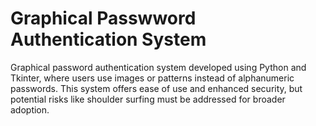 # Graphical Passwword Authentication System
 Graphical password authentication system developed using Python and Tkinter, where users use images or patterns instead of alphanumeric passwords. This system offers ease of use and enhanced security, but potential risks like shoulder surfing must be addressed for broader adoption.
